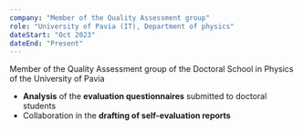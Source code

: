 ```yaml
---
company: "Member of the Quality Assessment group"
role: "University of Pavia (IT), Department of physics"
dateStart: "Oct 2023"
dateEnd: "Present"
---
```


Member of the Quality Assessment group of the Doctoral School in Physics of the University of Pavia
- **Analysis** of the **evaluation questionnaires** submitted to doctoral students
- Collaboration in the **drafting of self-evaluation reports**